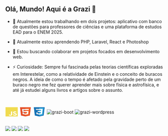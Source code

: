 ## Olá, Mundo! Aqui é a Grazi 👋

- 🔭 Atualmente estou trabalhando em dois projetos: aplicativo com banco de questões para professores de ciências e uma plataforma de estudos EAD para o ENEM 2025.
- 🌱 Atualmente estou aprendendo PHP, Laravel, React e Photoshop
- 👯 Estou buscando colaborar em projetos focados em desenvolvimento web.
- ⚡ Curiosidade: Sempre fui fascinada pelas teorias científicas exploradas em Interestelar, como a relatividade de Einstein e o conceito de buracos negros. A ideia de como o tempo é afetado pela gravidade perto de um buraco negro me fez querer aprender mais sobre física e astrofísica, e até já estudei alguns livros e artigos sobre o assunto.

  ##
  
<div style="display: inline_block"><br>
  <img align="center" alt="grazi-Js" height="30" width="40" src="https://raw.githubusercontent.com/devicons/devicon/master/icons/javascript/javascript-plain.svg">
  <img align="center" alt="grazi-HTML" height="30" width="40" src="https://raw.githubusercontent.com/devicons/devicon/master/icons/html5/html5-original.svg">
  <img align="center" alt="grazi-CSS" height="30" width="40" src="https://raw.githubusercontent.com/devicons/devicon/master/icons/css3/css3-original.svg">
  <img align="center" alt="grazi-boot" height="30" width="40" src="https://cdn.jsdelivr.net/gh/devicons/devicon@latest/icons/bootstrap/bootstrap-original.svg">
  <img align="center" alt="grazi-wordpress" height="30" width="40" src="https://cdn.jsdelivr.net/gh/devicons/devicon@latest/icons/wordpress/wordpress-plain.svg">

</div>
  
  ##
 
<div> 
  <a href="https://www.instagram.com/castilho.grazi" target="_blank"><img src="https://img.shields.io/badge/-Instagram-%23E4405F?style=for-the-badge&logo=instagram&logoColor=white" target="_blank"></a>
 <a href="https://discord.gg/838243066426556418" target="_blank"><img src="https://img.shields.io/badge/Discord-7289DA?style=for-the-badge&logo=discord&logoColor=white" target="_blank"></a> 
  <a href = "mailto:grazicastilhoc@gmail.com"><img src="https://img.shields.io/badge/-Gmail-%23333?style=for-the-badge&logo=gmail&logoColor=white" target="_blank"></a>
  <a href="https://www.linkedin.com/in/graziele-castilho-cruz-9a4665157" target="_blank"><img src="https://img.shields.io/badge/-LinkedIn-%230077B5?style=for-the-badge&logo=linkedin&logoColor=white" target="_blank"></a> 
  
</div>
